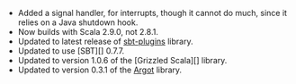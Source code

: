 * Added a signal handler, for interrupts, though it cannot do much, since it
  relies on a Java shutdown hook.
* Now builds with Scala 2.9.0, not 2.8.1.
* Updated to latest release of [sbt-plugins][] library.
* Updated to use [SBT][] 0.7.7.
* Updated to version 1.0.6 of the [Grizzled Scala][] library.
* Updated to version 0.3.1 of the [Argot][] library.

[sbt-plugins]: http://software.clapper.org/sbt-plugins/
[Argot]: http://software.clapper.org/argot/

